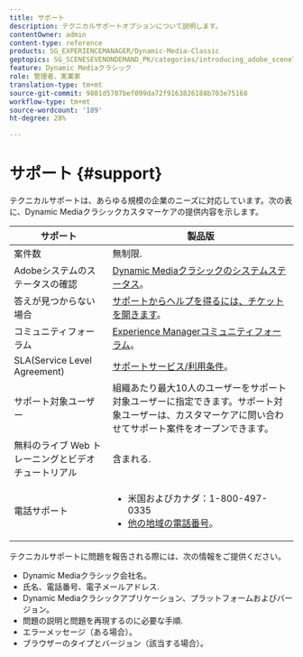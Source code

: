 ```yaml
---
title: サポート
description: テクニカルサポートオプションについて説明します。
contentOwner: admin
content-type: reference
products: SG_EXPERIENCEMANAGER/Dynamic-Media-Classic
geptopics: SG_SCENESEVENONDEMAND_PK/categories/introducing_adobe_scene7
feature: Dynamic Mediaクラシック
role: 管理者、実業家
translation-type: tm+mt
source-git-commit: 9801d5707bef099da72f9163826188b703e75168
workflow-type: tm+mt
source-wordcount: '189'
ht-degree: 28%

---
```


# サポート {#support}

テクニカルサポートは、あらゆる規模の企業のニーズに対応しています。次の表に、Dynamic Mediaクラシックカスタマーケアの提供内容を示します。

| サポート | 製品版 |
|--- |--- |
| 案件数 | 無制限. |
| Adobeシステムのステータスの確認 | [Dynamic Mediaクラシックのシステムステータス](https://status.adobe.com/products/1175)。 |
| 答えが見つからない場合 | [サポートからヘルプを得るには、チケットを開きます](https://experienceleague.adobe.com/?support-solution=General#support)。 |
| コミュニティフォーラム | [Experience Managerコミュニティフォーラム](https://experienceleaguecommunities.adobe.com/t5/adobe-experience-manager/ct-p/adobe-experience-manager-community)。 |
| SLA(Service Level Agreement) | [サポートサービス/利用条件](https://helpx.adobe.com/support/programs/support-policies-terms-conditions.html)。 |
| サポート対象ユーザー | 組織あたり最大10人のユーザーをサポート対象ユーザーに指定できます。サポート対象ユーザーは、カスタマーケアに問い合わせてサポート案件をオープンできます。 |
| 無料のライブ Web トレーニングとビデオチュートリアル | 含まれる. |
| 電話サポート | <ul><li>米国およびカナダ：1-800-497-0335 </li><li>[他の地域の電話番号](https://helpx.adobe.com/contact/dma-external/DMACustomeCareRegionalPhoneNumbers.html)。</li></ul> |

<!-- |Create a support case| [https://helpx.adobe.com/enterprise/admin-guide.html/enterprise/using/support-for-experience-cloud.ug.html](https://helpx.adobe.com/enterprise/admin-guide.html/enterprise/using/support-for-experience-cloud.ug.html) | -->

テクニカルサポートに問題を報告される際には、次の情報をご提供ください。

* Dynamic Mediaクラシック会社名。
* 氏名、電話番号、電子メールアドレス.
* Dynamic Mediaクラシックアプリケーション、プラットフォームおよびバージョン。
* 問題の説明と問題を再現するのに必要な手順.
* エラーメッセージ（ある場合）。
* ブラウザーのタイプとバージョン（該当する場合）。
